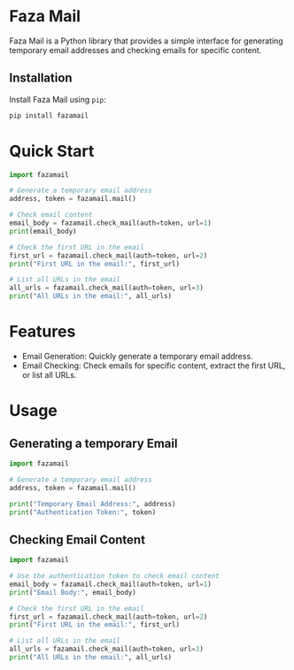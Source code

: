 # Faza Mail

Faza Mail is a Python library that provides a simple interface for generating temporary email addresses and checking emails for specific content.

## Installation

Install Faza Mail using `pip`:

```bash
pip install fazamail
```

# Quick Start

```python
import fazamail

# Generate a temporary email address
address, token = fazamail.mail()

# Check email content
email_body = fazamail.check_mail(auth=token, url=1)
print(email_body)

# Check the first URL in the email
first_url = fazamail.check_mail(auth=token, url=2)
print("First URL in the email:", first_url)

# List all URLs in the email
all_urls = fazamail.check_mail(auth=token, url=3)
print("All URLs in the email:", all_urls)
```

# Features

- Email Generation: Quickly generate a temporary email address.
- Email Checking: Check emails for specific content, extract the first URL, or list all URLs.

# Usage

## Generating a temporary Email

```python
import fazamail

# Generate a temporary email address
address, token = fazamail.mail()

print("Temporary Email Address:", address)
print("Authentication Token:", token)
```

## Checking Email Content

```python
import fazamail

# Use the authentication token to check email content
email_body = fazamail.check_mail(auth=token, url=1)
print("Email Body:", email_body)

# Check the first URL in the email
first_url = fazamail.check_mail(auth=token, url=2)
print("First URL in the email:", first_url)

# List all URLs in the email
all_urls = fazamail.check_mail(auth=token, url=3)
print("All URLs in the email:", all_urls)
```